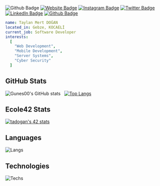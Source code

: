 ![Github Badge](https://komarev.com/ghpvc/?username=Gunes00&color=blueviolet)
[![Website Badge](https://img.shields.io/badge/-Website-1db5e7?style=flat-quare&labelColor=1db5e7&logo=internetexplorer&logoColor=white&link=link)](https://Gunes00.github.io)
[![Instagram Badge](https://img.shields.io/badge/-Instagram-C13584?style=flat-quare&labelColor=C13584&logo=instagram&logoColor=white&link=link)](https://instagram.com/gunes.0_0)
[![Twitter Badge](https://img.shields.io/badge/-Twitter-1d9bf0?style=flat-quare&labelColor=1d9bf0&logo=twitter&logoColor=white&link=link)](https://twitter.com/)
[![LinkedIn Badge](https://img.shields.io/badge/-LinkedIn-0a66c2?style=flat-quare&labelColor=0a66c2&logo=linkedin&logoColor=white&link=link)](https://www.linkedin.com/in/akifdora/)
[![Github Badge](https://img.shields.io/badge/-Github-000000?style=flat-quare&labelColor=000000&logo=github&logoColor=white&link=link)](https://github.com/Gunes00)
```yaml
name: Taylan Mert DOĞAN
located_in: Gebze, KOCAELİ
current_job: Software Developer
interests:
  [
    "Web Development",
    "Mobile Development",
    "Server Systems",
    "Cyber Security"
  ]
```
## GitHub Stats
![Gunes00's GitHub stats](https://github-readme-stats.vercel.app/api?username=Gunes00&show_icons=true&theme=synthwave) &nbsp;&nbsp;[![Top Langs](https://github-readme-stats.vercel.app/api/top-langs/?username=Gunes00&layout=compact&theme=synthwave)](https://github.com/Gunes00)
## Ecole42 Stats
[![tadogan's 42 stats](https://badge42.vercel.app/api/v2/cle05k3fo00400gmhnjwhc74n/stats?cursusId=21&coalitionId=232)](https://github.com/JaeSeoKim/badge42)
## Languages
![Langs](https://skillicons.dev/icons?i=c,")
## Technologies
![Techs](https://skillicons.dev/icons?i=vscode,git,vim,bash,mysql,wordpress,ps,")
